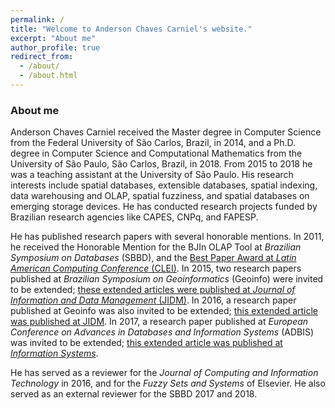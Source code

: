 ```yaml
---
permalink: /
title: "Welcome to Anderson Chaves Carniel's website."
excerpt: "About me"
author_profile: true
redirect_from: 
  - /about/
  - /about.html
---
```


### About me

Anderson Chaves Carniel received the Master degree in Computer Science from the Federal University of São Carlos, Brazil, in 2014, and a Ph.D. degree in Computer Science and Computational Mathematics from the University of São Paulo, São Carlos, Brazil, in 2018. From 2015 to 2018 he was a teaching assistant at the University of São Paulo. His research interests include spatial databases, extensible databases, spatial indexing, data warehousing and OLAP, spatial fuzziness, and spatial databases on emerging storage devices. He has conducted research projects funded by Brazilian research agencies like CAPES, CNPq, and FAPESP.

He has published research papers with several honorable mentions. In 2011, he received the Honorable Mention for the BJIn OLAP Tool at *Brazilian Symposium on Databases* (SBBD), and the [Best Paper Award at *Latin American Computing Conference* (CLEI)](http://www2.clei.org/cleiej/paper.php?id=243). In 2015, two research papers published at *Brazilian Symposium on Geoinformatics* (Geoinfo) were invited to be extended; [these extended articles were published at *Journal of Information and Data Management* (JIDM)](https://seer.ufmg.br/index.php/jidm/issue/view/299/showToc). In 2016, a research paper published at Geoinfo was also invited to be extended; [this extended article was published at JIDM](https://seer.ufmg.br/index.php/jidm/article/view/4579). In 2017, a research paper published at *European Conference on Advances in Databases and Information Systems* (ADBIS) was invited to be extended; [this extended article was published at *Information Systems*](https://www.sciencedirect.com/science/article/abs/pii/S0306437918300899). 

He has served as a reviewer for the *Journal of Computing and Information Technology* in 2016, and for the *Fuzzy Sets and Systems* of Elsevier. He also served as an external reviewer for the SBBD 2017 and 2018. 